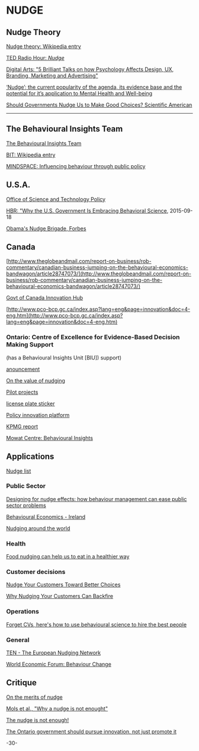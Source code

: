 # NUDGE

## Nudge Theory

[Nudge theory: Wikipedia entry](https://en.wikipedia.org/wiki/Nudge_theory)

[TED Radio Hour: _Nudge_](http://www.npr.org/2016/06/24/483112809/www.npr.org/programs/ted-radio-hour/483080945/nudge)

[Digital Arts: "5 Brilliant Talks on how Psychology Affects Design, UX, Branding, Marketing and Advertising"](http://www.digitalartsonline.co.uk/news/graphic-design/5-brilliant-talks-on-how-psychology-affects-design-ux-branding-marketing-advertising/)

[‘Nudge’; the current popularity of the agenda, its evidence base and the potential for it’s application to Mental Health and Well-being](http://www.academia.edu/928782/_Nudge_the_current_popularity_of_the_agenda_its_evidence_base_and_the_potential_for_it_s_application_to_Mental_Health_and_Well-being)


[Should Governments Nudge Us to Make Good Choices? Scientific American](http://www.scientificamerican.com/article/should-governments-nudge-us-to-make-good-choices/)

___

## The Behavioural Insights Team

[The Behavioural Insights Team](http://www.behaviouralinsights.co.uk/)

[BIT: Wikipedia entry](https://en.wikipedia.org/wiki/Behavioural_Insights_Team)


[MINDSPACE: Influencing behaviour through public policy](http://www.instituteforgovernment.org.uk/sites/default/files/publications/MINDSPACE.pdf)

## U.S.A.

[Office of Science and Technology Policy](https://en.wikipedia.org/wiki/Office_of_Science_and_Technology_Policy)

[HBR: "Why the U.S. Government Is Embracing Behavioral Science](https://hbr.org/2015/09/why-the-u-s-government-is-embracing-behavioral-science), 2015-09-18

[Obama's Nudge Brigade, Forbes](http://www.forbes.com/sites/beltway/2015/09/16/obama-nudge-government/#6956404f11f3)

## Canada

[http://www.theglobeandmail.com/report-on-business/rob-commentary/canadian-business-jumping-on-the-behavioural-economics-bandwagon/article28747073/](http://www.theglobeandmail.com/report-on-business/rob-commentary/canadian-business-jumping-on-the-behavioural-economics-bandwagon/article28747073/)

[Govt of Canada Innovation Hub](http://www.pco-bcp.gc.ca/index.asp?lang=eng&page=innovation)

[http://www.pco-bcp.gc.ca/index.asp?lang=eng&page=innovation&doc=4-eng.htm](http://www.pco-bcp.gc.ca/index.asp?lang=eng&page=innovation&doc=4-eng.htm)


### Ontario: Centre of Excellence for Evidence-Based Decision Making Support

(has a Behavioural Insights Unit [BIU]) support)

[anouncement](http://thepublicservant.ca/government-of-ontario-announces-new-behavioural-insights-unit/)

[On the value of nudging](https://www.mun.ca/harriscentre//policy/conferencesworkshops/Julian_House.pdf)

[Pilot projects](https://www.ontario.ca/page/behavioural-science-insights-pilot-projects)

[license plate sticker](https://www.ontario.ca/page/behavioural-insights-pilot-project-license-plate-sticker-renewal)

[Policy innovation platform](http://policyinnovationplatform.ca/climate-hack-to-action/guests/julian-house/)

[KPMG report](https://www.kpmg.com/Ca/en/IssuesAndInsights/ArticlesPublications/Documents/Public-Service-Transformed-FINAL2.pdf)

[Mowat Centre: Behavioural Insights](https://mowatcentre.ca/tag/behavioural-insights/)

## Applications

[Nudge list](https://www.stir.ac.uk/media/schools/management/documents/economics/Nudge%20Database%201.2.pdf)


### Public Sector

[Designing for nudge effects: how behaviour management can ease public sector  problems](http://eprints.lse.ac.uk/37810/1/Designing_for_nudge_effects_(lsero).pdf)


[Behavioural Economics - Ireland](http://igees.gov.ie/wp-content/uploads/2013/10/Behavioural-Economics-1.pdf)


[Nudging around the world](https://www.um.es/documents/1922922/1973600/Nudging+Around+The+World.pdf/3af04386-ba8b-4742-b339-73626bf2be94)

### Health

[Food nudging can help us to eat in a healthier way](https://www.sciencedaily.com/releases/2016/07/160713105852.htm)



### Customer decisions

[Nudge Your Customers Toward Better Choices](https://hbr.org/2008/12/nudge-your-customers-toward-better-choices)

[Why Nudging Your Customers Can Backfire](https://hbr.org/2016/04/why-nudging-your-customers-can-backfire)


### Operations

[Forget CVs, here's how to use behavioural science to hire the best people](https://www.weforum.org/agenda/2016/05/forget-cvs-heres-how-to-use-behavioral-science-to-hire-the-best-people)

### General

[TEN - The European Nudging Network](http://tenudge.eu/)

[World Economic Forum: Behaviour Change](https://www.weforum.org/agenda/archive/behaviour-change)


## Critique

[On the merits of nudge](http://policyoptions.irpp.org/2015/04/27/on-the-merits-of-nudge/)

[Mols et al., "Why a nudge is not enought"](http://onlinelibrary.wiley.com/doi/10.1111/1475-6765.12073/epdf)

[The nudge is not enough!](https://www.behavioraleconomics.com/the-nudge-is-not-enough-the-love-story-between-behavioral-science-and-practical-applications/)

[The Ontario government should pursue innovation, not just promote it](http://www.competeprosper.ca/blog/the_ontario_government_should_pursue_innovation_not_just_promote_it)

-30-
